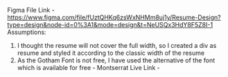 Figma File Link - https://www.figma.com/file/fUztQHKq6zsWxNHMm8uj1y/Resume-Design?type=design&node-id=0%3A1&mode=design&t=NeUSQx3HdY8F5Z8I-1
Assumptions:
 1. I thought the resume will not cover the full width, so I created a div as resume and styled it according to the classic width of the resume 
 2. As the Gotham Font is not free, I have used the alternative of the font which is available for free - Montserrat
Live Link - 
